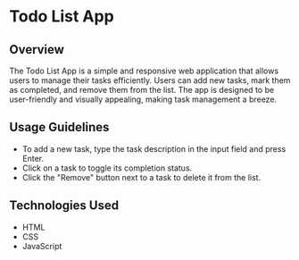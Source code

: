 # Todo List App

## Overview
The Todo List App is a simple and responsive web application that allows users to manage their tasks efficiently. Users can add new tasks, mark them as completed, and remove them from the list. The app is designed to be user-friendly and visually appealing, making task management a breeze.

## Usage Guidelines
- To add a new task, type the task description in the input field and press Enter.
- Click on a task to toggle its completion status.
- Click the "Remove" button next to a task to delete it from the list.

## Technologies Used
- HTML
- CSS
- JavaScript
